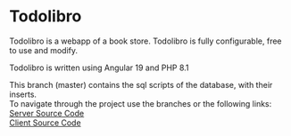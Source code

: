 # Todolibro

Todolibro is a webapp of a book store.
Todolibro is fully configurable, free to use and modify.

Todolibro is written using Angular 19 and PHP 8.1

This branch (master) contains the sql scripts of the database, with their inserts.<br>
To navigate through the project use the branches or the following links:<br>
[Server Source Code](https://github.com/CarlesGarceran/todolibro/tree/server)<br>
[Client Source Code](https://github.com/CarlesGarceran/todolibro/tree/client)
